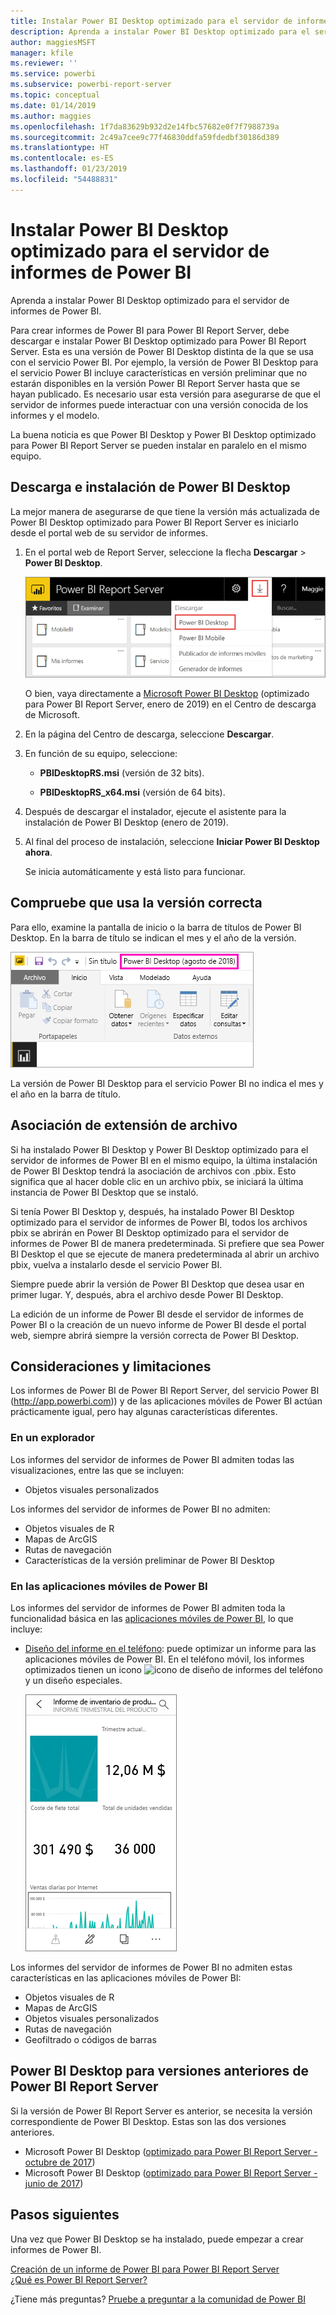 ```yaml
---
title: Instalar Power BI Desktop optimizado para el servidor de informes de Power BI
description: Aprenda a instalar Power BI Desktop optimizado para el servidor de informes de Power BI
author: maggiesMSFT
manager: kfile
ms.reviewer: ''
ms.service: powerbi
ms.subservice: powerbi-report-server
ms.topic: conceptual
ms.date: 01/14/2019
ms.author: maggies
ms.openlocfilehash: 1f7da83629b932d2e14fbc57682e0f7f7988739a
ms.sourcegitcommit: 2c49a7cee9c77f46830ddfa59fdedbf30186d389
ms.translationtype: HT
ms.contentlocale: es-ES
ms.lasthandoff: 01/23/2019
ms.locfileid: "54488831"
---
```

# <a name="install-power-bi-desktop-optimized-for-power-bi-report-server"></a>Instalar Power BI Desktop optimizado para el servidor de informes de Power BI
Aprenda a instalar Power BI Desktop optimizado para el servidor de informes de Power BI.

Para crear informes de Power BI para Power BI Report Server, debe descargar e instalar Power BI Desktop optimizado para Power BI Report Server. Esta es una versión de Power BI Desktop distinta de la que se usa con el servicio Power BI. Por ejemplo, la versión de Power BI Desktop para el servicio Power BI incluye características en versión preliminar que no estarán disponibles en la versión Power BI Report Server hasta que se hayan publicado. Es necesario usar esta versión para asegurarse de que el servidor de informes puede interactuar con una versión conocida de los informes y el modelo. 

La buena noticia es que Power BI Desktop y Power BI Desktop optimizado para Power BI Report Server se pueden instalar en paralelo en el mismo equipo.

## <a name="download-and-install-power-bi-desktop"></a>Descarga e instalación de Power BI Desktop

La mejor manera de asegurarse de que tiene la versión más actualizada de Power BI Desktop optimizado para Power BI Report Server es iniciarlo desde el portal web de su servidor de informes.

1. En el portal web de Report Server, seleccione la flecha **Descargar** > **Power BI Desktop**.

    ![Descarga de Power BI Desktop desde el portal web](media/install-powerbi-desktop/report-server-download-web-portal.png)

    O bien, vaya directamente a [Microsoft Power BI Desktop](https://www.microsoft.com/download/details.aspx?id=57271) (optimizado para Power BI Report Server, enero de 2019) en el Centro de descarga de Microsoft.

2. En la página del Centro de descarga, seleccione **Descargar**.

3. En función de su equipo, seleccione: 

    - **PBIDesktopRS.msi** (versión de 32 bits).

    - **PBIDesktopRS_x64.msi** (versión de 64 bits).

1. Después de descargar el instalador, ejecute el asistente para la instalación de Power BI Desktop (enero de 2019).

2. Al final del proceso de instalación, seleccione **Iniciar Power BI Desktop ahora**.
   
    Se inicia automáticamente y está listo para funcionar.

## <a name="verify-you-are-using-the-correct-version"></a>Compruebe que usa la versión correcta
Para ello, examine la pantalla de inicio o la barra de títulos de Power BI Desktop. En la barra de título se indican el mes y el año de la versión.

![Barra de título de Power BI Desktop optimizado para Power BI Report Server](media/install-powerbi-desktop/power-bi-report-server-desktop-august-2018.png)

La versión de Power BI Desktop para el servicio Power BI no indica el mes y el año en la barra de título.

## <a name="file-extension-association"></a>Asociación de extensión de archivo
Si ha instalado Power BI Desktop y Power BI Desktop optimizado para el servidor de informes de Power BI en el mismo equipo, la última instalación de Power BI Desktop tendrá la asociación de archivos con .pbix. Esto significa que al hacer doble clic en un archivo pbix, se iniciará la última instancia de Power BI Desktop que se instaló.

Si tenía Power BI Desktop y, después, ha instalado Power BI Desktop optimizado para el servidor de informes de Power BI, todos los archivos pbix se abrirán en Power BI Desktop optimizado para el servidor de informes de Power BI de manera predeterminada. Si prefiere que sea Power BI Desktop el que se ejecute de manera predeterminada al abrir un archivo pbix, vuelva a instalarlo desde el servicio Power BI.

Siempre puede abrir la versión de Power BI Desktop que desea usar en primer lugar. Y, después, abra el archivo desde Power BI Desktop.

La edición de un informe de Power BI desde el servidor de informes de Power BI o la creación de un nuevo informe de Power BI desde el portal web, siempre abrirá siempre la versión correcta de Power BI Desktop.

## <a name="considerations-and-limitations"></a>Consideraciones y limitaciones
Los informes de Power BI de Power BI Report Server, del servicio Power BI (http://app.powerbi.com)) y de las aplicaciones móviles de Power BI actúan prácticamente igual, pero hay algunas características diferentes.

### <a name="in-a-browser"></a>En un explorador
Los informes del servidor de informes de Power BI admiten todas las visualizaciones, entre las que se incluyen:

* Objetos visuales personalizados

Los informes del servidor de informes de Power BI no admiten:

* Objetos visuales de R
* Mapas de ArcGIS
* Rutas de navegación
* Características de la versión preliminar de Power BI Desktop

### <a name="in-the-power-bi-mobile-apps"></a>En las aplicaciones móviles de Power BI
Los informes del servidor de informes de Power BI admiten toda la funcionalidad básica en las [aplicaciones móviles de Power BI](../consumer/mobile/mobile-apps-for-mobile-devices.md), lo que incluye:

* [Diseño del informe en el teléfono](../desktop-create-phone-report.md): puede optimizar un informe para las aplicaciones móviles de Power BI. En el teléfono móvil, los informes optimizados tienen un icono ![icono de diseño de informes del teléfono](media/install-powerbi-desktop/power-bi-rs-mobile-optimized-icon.png) y un diseño especiales.
  
    ![Informe optimizado para teléfonos](media/install-powerbi-desktop/power-bi-rs-mobile-optimized-report.png)

Los informes del servidor de informes de Power BI no admiten estas características en las aplicaciones móviles de Power BI:

* Objetos visuales de R
* Mapas de ArcGIS
* Objetos visuales personalizados
* Rutas de navegación
* Geofiltrado o códigos de barras

## <a name="power-bi-desktop-for-earlier-versions-of-power-bi-report-server"></a>Power BI Desktop para versiones anteriores de Power BI Report Server

Si la versión de Power BI Report Server es anterior, se necesita la versión correspondiente de Power BI Desktop. Estas son las dos versiones anteriores.

- Microsoft Power BI Desktop ([optimizado para Power BI Report Server - octubre de 2017](https://www.microsoft.com/download/details.aspx?id=56136))
- Microsoft Power BI Desktop ([optimizado para Power BI Report Server - junio de 2017](https://www.microsoft.com/download/details.aspx?id=55330))

## <a name="next-steps"></a>Pasos siguientes
Una vez que Power BI Desktop se ha instalado, puede empezar a crear informes de Power BI.

[Creación de un informe de Power BI para Power BI Report Server](quickstart-create-powerbi-report.md)  
[¿Qué es Power BI Report Server?](get-started.md)

¿Tiene más preguntas? [Pruebe a preguntar a la comunidad de Power BI](https://community.powerbi.com/)


